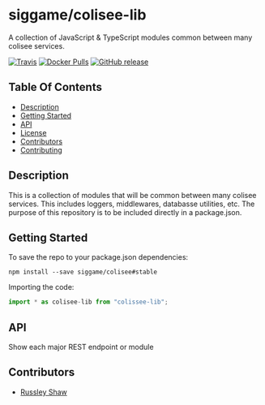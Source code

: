 # siggame/colisee-lib

A collection of JavaScript & TypeScript modules common between many colisee services.

[![Travis](https://img.shields.io/travis/siggame/colisee-lib.svg?style=flat-square)](https://travis-ci.org/siggame/colisee-lib)
[![Docker Pulls](https://img.shields.io/docker/pulls/colisee-lib/registre.svg?style=flat-square)](https://hub.docker.com/r/siggame/colisee-lib/)
[![GitHub release](https://img.shields.io/github/release/siggame/colisee-lib.svg?style=flat-square)](https://github.com/siggame/colisee-lib/releases)

## Table Of Contents
- [Description](#description)
- [Getting Started](#getting-started)
- [API](#api)
- [License](https://github.com/siggame/colisee/blob/master/LICENSE.md)
- [Contributors](#contributors)
- [Contributing](https://github.com/siggame/colisee/blob/master/CONTRIBUTING.md)

## Description

This is a collection of modules that will be common between many colisee services. This includes loggers, middlewares, databasse utilities, etc. The purpose of this repository is to be included directly in a package.json.

## Getting Started
To save the repo to your package.json dependencies:
```
npm install --save siggame/colisee#stable
```

Importing the code:
```typescript
import * as colisee-lib from "colissee-lib";
```

## API

Show each major REST endpoint or module

## Contributors
- [Russley Shaw](https://github.com/russleyshaw)